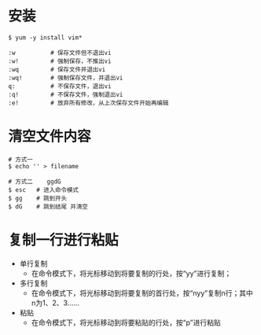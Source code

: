 # 安装
```shell
$ yum -y install vim*
```

```shell
:w          # 保存文件但不退出vi
:w!         # 强制保存，不推出vi
:wq         # 保存文件并退出vi
:wq!        # 强制保存文件，并退出vi
q:          # 不保存文件，退出vi
:q!         # 不保存文件，强制退出vi
:e!         # 放弃所有修改，从上次保存文件开始再编辑
```

# 清空文件内容

```shell
# 方式一
$ echo '' > filename

# 方式二    ggdG
$ esc   # 进入命令模式
$ gg    # 跳到开头
$ dG    # 跳到结尾 并清空

```

# 复制一行进行粘贴

- 单行复制
    - 在命令模式下，将光标移动到将要复制的行处，按“yy”进行复制；
- 多行复制 
    - 在命令模式下，将光标移动到将要复制的首行处，按“nyy”复制n行；其中n为1、2、3……
- 粘贴
    - 在命令模式下，将光标移动到将要粘贴的行处，按“p”进行粘贴








